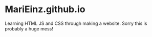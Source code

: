 # MariEinz.github.io
Learning HTML JS and CSS through making a website.
Sorry this is probably a huge mess!
